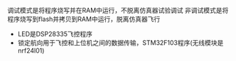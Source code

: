 调试模式是将程序烧写并在RAM中运行，不脱离仿真器试验调试
非调试模式是将程序烧写到flash并拷贝到RAM中运行，脱离仿真器飞行

- LED是DSP28335飞控程序
- 锁定航向用于飞控和上位机之间的数据传输，STM32F103程序(无线模块是nrf24l01)

